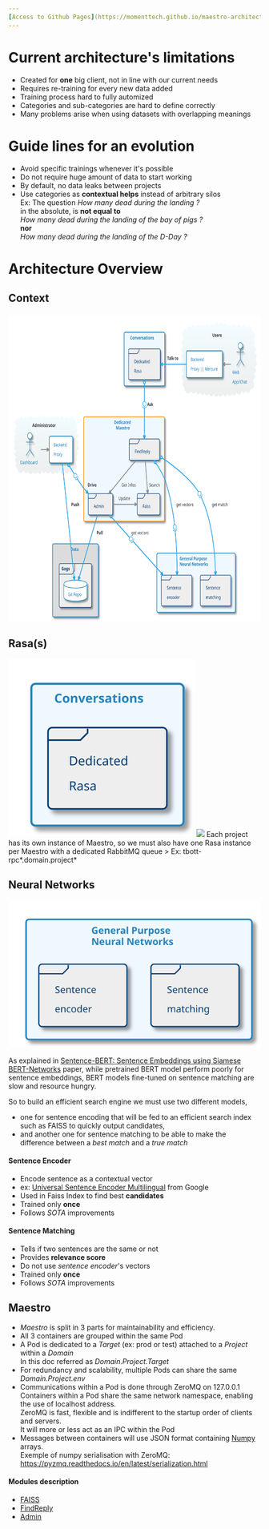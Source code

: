 ```yaml
---
[Access to Github Pages](https://momenttech.github.io/maestro-architecture/)
---
```

# Current architecture's limitations

* Created for **one** big client, not in line with our current needs
* Requires re-training for every new data added
* Training process hard to fully automized
* Categories and sub-categories are hard to define correctly
* Many problems arise when using datasets with overlapping meanings

# Guide lines for an evolution

* Avoid specific trainings whenever it's possible
* Do not require huge amount of data to start working
* By default, no data leaks between projects
* Use categories as **contextual helps** instead of arbitrary silos  
  Ex: The question _How many dead during the landing ?_  
  in the absolute, is **not equal to**  
  _How many dead during the landing of the bay of pigs ?_  
  **nor**  
  _How many dead during the landing of the D-Day ?_  


# Architecture Overview
## Context

###  
<img src="images/plantuml/architecture/MaestroArchitecture.svg" height="610">

## Rasa(s)
<img src="images/plantuml/architecture/Rasa.svg">


<img src="https://upload.wikimedia.org/wikipedia/commons/thumb/2/24/Warning_icon.svg/1200px-Warning_icon.svg.png" width="16"> 
Each project has its own instance of Maestro, so we must also have one Rasa instance per Maestro with a dedicated RabbitMQ queue  
> Ex: tbott-rpc*.domain.project*

## Neural Networks
<img src="images/plantuml/architecture/IAs.svg">

As explained in [Sentence-BERT: Sentence Embeddings using Siamese BERT-Networks](https://arxiv.org/pdf/1908.10084.pdf) paper, while pretrained BERT model perform poorly for sentence embeddings, BERT models fine-tuned on sentence matching are slow and resource hungry.  

So to build an efficient search engine we must use two different models,
* one for sentence encoding that will be fed to an efficient search index such as FAISS to quickly output candidates,
* and another one for sentence matching to be able to make the difference between a _best match_ and a _true match_ 



#### Sentence Encoder
* Encode sentence as a contextual vector
* ex: [Universal Sentence Encoder Multilingual](https://tfhub.dev/google/universal-sentence-encoder-multilingual/3) from Google
* Used in Faiss Index to find best **candidates**
* Trained only **once**
* Follows *SOTA* improvements


#### Sentence Matching
* Tells if two sentences are the same or not
* Provides  **relevance score**
* Do not use _sentence encoder_'s vectors
* Trained only **once**
* Follows *SOTA* improvements


## Maestro

* *Maestro* is split in 3 parts for maintainability and efficiency.
* All 3 containers are grouped within the same Pod
* A Pod is dedicated to a _Target_ (ex: prod or test) attached to a _Project_ within a _Domain_  
  In this doc referred as _Domain.Project.Target_
* For redundancy and scalability, multiple Pods can share the same _Domain.Project.env_
* Communications within a Pod is done through ZeroMQ on 127.0.0.1  
  Containers within a Pod share the same network namespace, enabling the use of localhost address.  
  ZeroMQ is fast, flexible and is indifferent to the startup order of clients and servers.  
  It will more or less act as an IPC within the Pod
* Messages between containers will use JSON format containing [Numpy](https://numpy.org/) arrays.  
  Exemple of numpy serialisation with ZeroMQ: https://pyzmq.readthedocs.io/en/latest/serialization.html

#### Modules description

* [FAISS](./FAISS/README.md)
* [FindReply](./FindReply/README.md)
* [Admin](./Admin/README.md)

